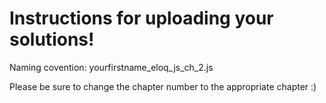 # Instructions for uploading your solutions!

Naming covention: yourfirstname_eloq_js_ch_2.js

Please be sure to change the chapter number to the appropriate chapter :)
